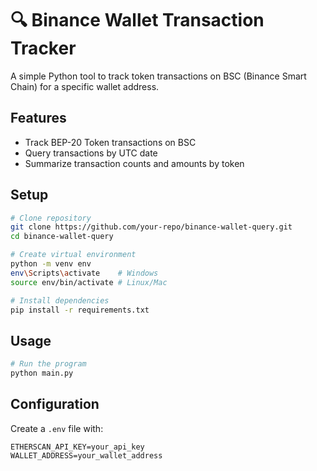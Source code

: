 # 🔍 Binance Wallet Transaction Tracker

A simple Python tool to track token transactions on BSC (Binance Smart Chain) for a specific wallet address.

## Features

- Track BEP-20 Token transactions on BSC
- Query transactions by UTC date
- Summarize transaction counts and amounts by token

## Setup

```bash
# Clone repository
git clone https://github.com/your-repo/binance-wallet-query.git
cd binance-wallet-query

# Create virtual environment
python -m venv env
env\Scripts\activate    # Windows
source env/bin/activate # Linux/Mac

# Install dependencies
pip install -r requirements.txt
```

## Usage

```bash
# Run the program
python main.py
```

## Configuration

Create a `.env` file with:

```
ETHERSCAN_API_KEY=your_api_key
WALLET_ADDRESS=your_wallet_address
```
